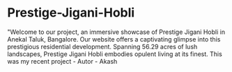 # Prestige-Jigani-Hobli
"Welcome to our project, an immersive showcase of Prestige Jigani Hobli in Anekal Taluk, Bangalore. Our website offers a captivating glimpse into this prestigious residential development. Spanning 56.29 acres of lush landscapes, Prestige Jigani Hobli embodies opulent living at its finest.
This was my recent project - Autor - Akash
